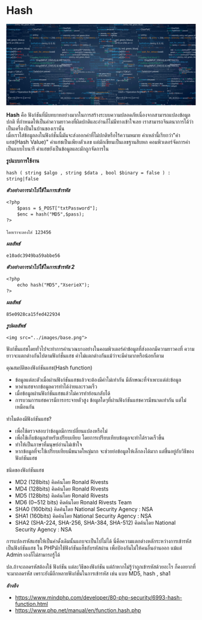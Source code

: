 Hash
===================

![](../images/base64.png)

 **Hash** คือ ฟังก์ชันที่มีบทบาทอย่างมากในการสร้างระบบความปลอดภัยเนื่องจากสามารถแปลงข้อมูลปกติ
 ที่กำหนดให้เป็นค่าความยาวคงที่ผิดปกติและอ่านก็ไม่มีทางเข้าใจเลย เราสามารถจินตนาการได้ว่าเป็นเครื่องปั่นในบ้านของเรานั้น  
 เมื่อเราใส่ข้อมูลลงในฟังก์ชั่นนี้มันจะส่งออกค่าที่ไม่ปกติหรือไร้ความหมาย ค่าเหล่านี้เรียกว่า"ค่าแฮช(Hash Value)"
 ค่าแฮชเป็นเพียงตัวเลข แต่มักเขียนเป็นเลขฐานสิบหก คอมพิวเตอร์จัดการค่าเป็นแบบไบนารี ค่าแฮชยังเป็นข้อมูลและมักถูกจัดการใน 

 **รูปแบบการใช้งาน**

    hash ( string $algo , string $data , bool $binary = false ) : string|false

***ตัวอย่างการนำไปใช้ในการเข้ารหัส*** 

    <?php
        $pass = $_POST["txtPassword"];
        $enc = hash("MD5",$pass);
    ?>

    โดยเราจะลองใส่ 123456

***ผลลัพธ์***

    e10adc3949ba59abbe56

***ตัวอย่างการนำไปใช้ในการเข้ารหัส 2***

    <?php
        echo hash("MD5","XserieX");
    ?>

***ผลลัพธ์***

    85e0928ca15fed422934

***รูปผลลัพธ์***

    <img src="../images/base.png">

ฟังก์ชั่นแฮชโดยทั่วไปจะทำการคำนวณบางอย่างในคอมพิวเตอร์ค่าข้อมูลที่ส่งออกมีความยาวคงที่
ความยาวจะแตกต่างกันไปตามฟังก์ชั่นแฮช ค่าไม่แตกต่างกันแม้ว่าจะมีค่ามากหรือน้อยก็ตาม  

คุณสมบัติของฟังก์ชันแฮช(Hash function)
- ข้อมูลแต่ละตัวเมื่อผ่านฟังก์ชันแฮชแล้วจะต้องมีค่าไม่เท่ากัน มีลักษณะที่จำเพาะแต่ล่ะข้อมูล
- หาค่าแฮชจากข้อมูลควรทำได้ง่ายและรวดเร็ว
- เมื่อข้อมูลผ่านฟังก์ชันแฮชแล้วไม่ควรทำย้อนกลับได้
- การบวนการแฮชควรมีการกระจายตัวสูง ข้อมูลใดๆที่ผ่านฟังก์ชันแฮชควรมีขนาดเท่ากัน แต่ไม่เหมือนกัน

ทำไมต้องมีฟังก์ชันแฮช?
- เพื่อใช้ตรวจสอบว่าข้อมูลมีการเปลี่ยนแปลงหรือไม่
- เพื่อใช้เก็บข้อมูลสำหรับเปรียบเทียบ โดยการเปรียบเทียบข้อมูลจะทำได้รวดเร็วขึ้น
- ทำให้เป็นภาษาที่มนุษย์อ่านไม่เข้าใจ
- หากข้อมูลที่จะใช้เปรียบเทียบมีขนาดใหญ่มาก จะช่วยย่อข้อมูลให้เล็กลงได้มาก แต่ขึ้นอยู่กับวิธีของฟังก์ชันแฮช

ชนิดของฟังก์ชันแฮช
- MD2 (128bits) คิดค้นโดย Ronald Rivests
- MD4 (128bits) คิดค้นโดย Ronald Rivests
- MD5 (128bits) คิดค้นโดย Ronald Rivests
- MD6 (0~512 bits) คิดค้นโดย Ronald Rivests Team
- SHA0 (160bits) คิดค้นโดย National Security Agency : NSA
- SHA1 (160bits) คิดค้นโดย National Security Agency : NSA
- SHA2 (SHA-224, SHA-256, SHA-384, SHA-512) คิดค้นโดย National Security Agency : NSA

 การแปลงรหัสแฮชให้เป็นค่าดั้งเดิมนั้นแถบจะเป็นไปไม่ได้ นี่คือความแตกต่างหลักระหว่างการเข้ารหัสเป็นฟังก์ชันแฮช 
 ใน PHPมักใช้ฟังก์ชันแฮ็ชกับรหัสผ่าน เพื่อป้องกันไม่ให้คนอื่นอ่านออก แม้แต่ Admin เองก็ไม่สามารถรู้ได้

ปล.ถ้าจะถอดรหัสต้องใช้ ฟังก์ชัน แต่ละวิธีของฟังก์ชัน แต่ถ้าหากไม่รู้ว่าถูกเข้ารหัสด้วยอะไร
ก็คงอยากที่จะมาถอดรหัส เพราะยังมีอีกหลายฟังก์ชั่นในการเข้ารหัส เช่น แบบ MD5, hash , sha1

***อ้างอิง***
- <https://www.mindphp.com/developer/80-php-security/6993-hash-function.html>
- <https://www.php.net/manual/en/function.hash.php>
